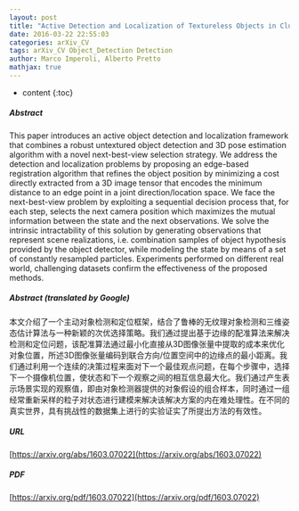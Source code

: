 ```yaml
---
layout: post
title: "Active Detection and Localization of Textureless Objects in Cluttered Environments"
date: 2016-03-22 22:55:03
categories: arXiv_CV
tags: arXiv_CV Object_Detection Detection
author: Marco Imperoli, Alberto Pretto
mathjax: true
---
```


* content
{:toc}

##### Abstract
This paper introduces an active object detection and localization framework that combines a robust untextured object detection and 3D pose estimation algorithm with a novel next-best-view selection strategy. We address the detection and localization problems by proposing an edge-based registration algorithm that refines the object position by minimizing a cost directly extracted from a 3D image tensor that encodes the minimum distance to an edge point in a joint direction/location space. We face the next-best-view problem by exploiting a sequential decision process that, for each step, selects the next camera position which maximizes the mutual information between the state and the next observations. We solve the intrinsic intractability of this solution by generating observations that represent scene realizations, i.e. combination samples of object hypothesis provided by the object detector, while modeling the state by means of a set of constantly resampled particles. Experiments performed on different real world, challenging datasets confirm the effectiveness of the proposed methods.

##### Abstract (translated by Google)
本文介绍了一个主动对象检测和定位框架，结合了鲁棒的无纹理对象检测和三维姿态估计算法与一种新颖的次优选择策略。我们通过提出基于边缘的配准算法来解决检测和定位问题，该配准算法通过最小化直接从3D图像张量中提取的成本来优化对象位置，所述3D图像张量编码到联合方向/位置空间中的边缘点的最小距离。我们通过利用一个连续的决策过程来面对下一个最佳观点问题，在每个步骤中，选择下一个摄像机位置，使状态和下一个观察之间的相互信息最大化。我们通过产生表示场景实现的观察值，即由对象检测器提供的对象假设的组合样本，同时通过一组经常重新采样的粒子对状态进行建模来解决该解决方案的内在难处理性。在不同的真实世界，具有挑战性的数据集上进行的实验证实了所提出方法的有效性。

##### URL
[https://arxiv.org/abs/1603.07022](https://arxiv.org/abs/1603.07022)

##### PDF
[https://arxiv.org/pdf/1603.07022](https://arxiv.org/pdf/1603.07022)

